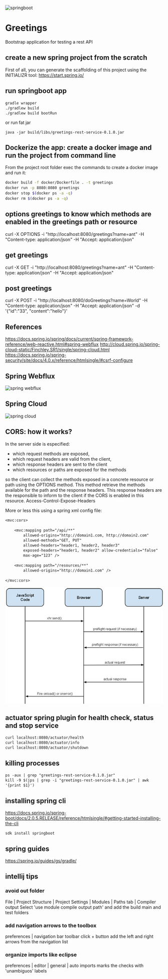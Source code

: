 ![springboot](https://sdtimes.com/wp-content/uploads/2018/03/spring-boot-490x257.png)

# Greetings
Bootstrap application for testing a rest API

## create a new spring project from the scratch
First of all, you can generate the scaffolding of this project using the INITIALIZR tool: 
https://start.spring.io/

## run springboot app
```
gradle wrapper
./gradlew build
./gradlew build bootRun
```

or run fat jar
```
java -jar build/libs/greetings-rest-service-0.1.0.jar
```

## Dockerize the app: create a docker image and run the project from command line
From the project root folder exec the commands to create a docker image and run it:

```bash
docker build -f docker/Dockerfile . -t greetings
docker run -p 8080:8080 greetings
docker stop $(docker ps -a -q)
docker rm $(docker ps -a -q)
```

## options greetings to know which methods are enabled in the greetings path or resource
curl -X OPTIONS -i "http://localhost:8080/greetings?name=ant" -H "Content-type: application/json" -H "Accept: application/json"

## get greetings
curl -X GET -i "http://localhost:8080/greetings?name=ant" -H "Content-type: application/json" -H "Accept: application/json"

## post greetings
curl -X POST -i "http://localhost:8080/doGreetings?name=World" -H "Content-type: application/json" -H "Accept: application/json" -d '{"id":"33", "content":"hello"}'

## References
https://docs.spring.io/spring/docs/current/spring-framework-reference/web-reactive.html#spring-webflux
http://cloud.spring.io/spring-cloud-static/Finchley.SR1/single/spring-cloud.html
https://docs.spring.io/spring-security/site/docs/4.0.x/reference/htmlsingle/#csrf-configure

## Spring Webflux
![spring webflux](https://spring.io/img/homepage/diagram-boot-reactor.svg)

## Spring Cloud

![spring cloud](https://spring.io/img/homepage/diagram-distributed-systems.svg)

## CORS: how it works?
In the server side is especified: 
* which request methods are exposed,
* which request headers are valid from the client, 
* which response headers are sent to the client
* which resources or paths are exposed for the methods

so the client can collect the methods exposed in a concrete resource or path using the OPTIONS method.
This method retrieve the methods available for the path and the response headers.
This response headers are the responsible to inform to the client if the CORS is enabled in this resource. 
Access-Control-Expose-Headers

More or less this using a spring xml config file:
```
<mvc:cors>
 
    <mvc:mapping path="/api/**"
        allowed-origins="http://domain1.com, http://domain2.com"
        allowed-methods="GET, PUT"
        allowed-headers="header1, header2, header3"
        exposed-headers="header1, header2" allow-credentials="false"
        max-age="123" />
 
    <mvc:mapping path="/resources/**"
        allowed-origins="http://domain1.com" />
 
</mvc:cors>
```

![Cors](./_media/cors_flow.png)


## actuator spring plugin for health check, status and stop service
```
curl localhost:8080/actuator/health
curl localhost:8080/actuator/info
curl localhost:8080/actuator/shutdown
```


## killing processes

```
ps -aux | grep "greetings-rest-service-0.1.0.jar"
kill -9 $(jps | grep -i "greetings-rest-service-0.1.0.jar" | awk '{print $1}')
```

## installing spring cli
https://docs.spring.io/spring-boot/docs/2.0.5.RELEASE/reference/htmlsingle/#getting-started-installing-the-cli
```
sdk install springboot
```

## spring guides
https://spring.io/guides/gs/gradle/


## intellij tips

### avoid out folder
File | Project Structure | Project Settings | Modules | Paths tab | Compiler output
Select 'use module compile output path' and add the build main and test folders

### add navigation arrows to the toolbox
preferences | navigation bar toolbar
click + button add the left and right arrows from the navigation list

### organize imports like eclipse
preferences | editor | general | auto imports
marks the checks with 'unambiguos' labels 
